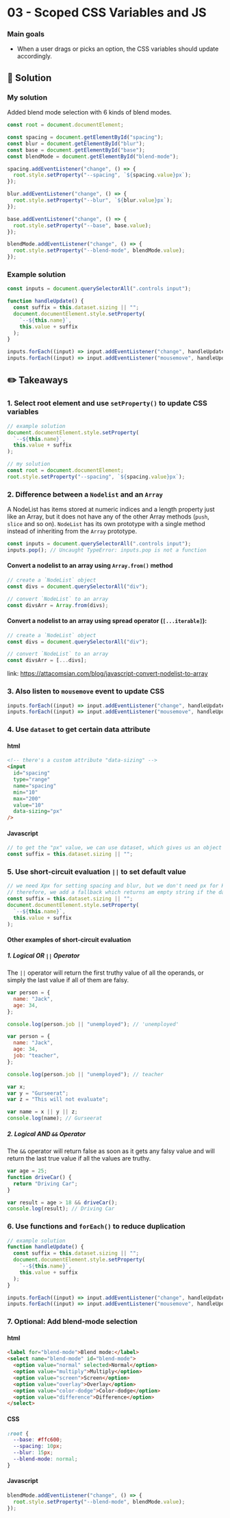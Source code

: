 # 03 - Scoped CSS Variables and JS

### Main goals

- When a user drags or picks an option, the CSS variables should update accordingly.

## :pushpin: Solution

### My solution

Added blend mode selection with 6 kinds of blend modes.

```javascript
const root = document.documentElement;

const spacing = document.getElementById("spacing");
const blur = document.getElementById("blur");
const base = document.getElementById("base");
const blendMode = document.getElementById("blend-mode");

spacing.addEventListener("change", () => {
  root.style.setProperty("--spacing", `${spacing.value}px`);
});

blur.addEventListener("change", () => {
  root.style.setProperty("--blur", `${blur.value}px`);
});

base.addEventListener("change", () => {
  root.style.setProperty("--base", base.value);
});

blendMode.addEventListener("change", () => {
  root.style.setProperty("--blend-mode", blendMode.value);
});
```

### Example solution

```javascript
const inputs = document.querySelectorAll(".controls input");

function handleUpdate() {
  const suffix = this.dataset.sizing || "";
  document.documentElement.style.setProperty(
    `--${this.name}`,
    this.value + suffix
  );
}

inputs.forEach((input) => input.addEventListener("change", handleUpdate));
inputs.forEach((input) => input.addEventListener("mousemove", handleUpdate));
```

## :pencil2: Takeaways

### 1. Select root element and use `setProperty()` to update CSS variables

```javascript
// example solution
document.documentElement.style.setProperty(
  `--${this.name}`,
  this.value + suffix
);

// my solution
const root = document.documentElement;
root.style.setProperty("--spacing", `${spacing.value}px`);
```

### 2. Difference between a `Nodelist` and an `Array`

A NodeList has items stored at numeric indices and a length property just like an Array, but it does not have any of the other Array methods (`push`, `slice` and so on). `NodeList` has its own prototype with a single method instead of inheriting from the `Array` prototype.

```javascript
const inputs = document.querySelectorAll(".controls input");
inputs.pop(); // Uncaught TypeError: inputs.pop is not a function
```

#### Convert a nodelist to an array using `Array.from()` method

```javascript
// create a `NodeList` object
const divs = document.querySelectorAll("div");

// convert `NodeList` to an array
const divsArr = Array.from(divs);
```

#### Convert a nodelist to an array using spread operator (`[...iterable]`):

```javascript
// create a `NodeList` object
const divs = document.querySelectorAll("div");

// convert `NodeList` to an array
const divsArr = [...divs];
```

link: https://attacomsian.com/blog/javascript-convert-nodelist-to-array

### 3. Also listen to `mousemove` event to update CSS

```javascript
inputs.forEach((input) => input.addEventListener("change", handleUpdate));
inputs.forEach((input) => input.addEventListener("mousemove", handleUpdate));
```

### 4. Use `dataset` to get certain data attribute

#### html

```html
<!-- there's a custom attribute "data-sizing" -->
<input
  id="spacing"
  type="range"
  name="spacing"
  min="10"
  max="200"
  value="10"
  data-sizing="px"
/>
```

#### Javascript

```javascript
// to get the "px" value, we can use dataset, which gives us an object including all custom data attributes
const suffix = this.dataset.sizing || "";
```

### 5. Use short-circuit evaluation `||` to set default value

```javascript
// we need Xpx for setting spacing and blur, but we don't need px for HEX color
// therefore, we add a fallback which returns am empty string if the data-sizing is undefined
const suffix = this.dataset.sizing || "";
document.documentElement.style.setProperty(
  `--${this.name}`,
  this.value + suffix
);
```

#### Other examples of short-circuit evaluation

##### 1. Logical OR `||` Operator

The `||` operator will return the first truthy value of all the operands, or simply the last value if all of them are falsy.

```javascript
var person = {
  name: "Jack",
  age: 34,
};

console.log(person.job || "unemployed"); // 'unemployed'
```

```javascript
var person = {
  name: "Jack",
  age: 34,
  job: "teacher",
};

console.log(person.job || "unemployed"); // teacher
```

```javascript
var x;
var y = "Gurseerat";
var z = "This will not evaluate";

var name = x || y || z;
console.log(name); // Gurseerat
```

##### 2. Logical AND `&&` Operator

The `&&` operator will return false as soon as it gets any falsy value and will return the last true value if all the values are truthy.

```javascript
var age = 25;
function driveCar() {
  return "Driving Car";
}

var result = age > 18 && driveCar();
console.log(result); // Driving Car
```

### 6. Use functions and `forEach()` to reduce duplication

```javascript
// example solution
function handleUpdate() {
  const suffix = this.dataset.sizing || "";
  document.documentElement.style.setProperty(
    `--${this.name}`,
    this.value + suffix
  );
}

inputs.forEach((input) => input.addEventListener("change", handleUpdate));
inputs.forEach((input) => input.addEventListener("mousemove", handleUpdate));
```

### 7. Optional: Add blend-mode selection

#### html

```html
<label for="blend-mode">Blend mode:</label>
<select name="blend-mode" id="blend-mode">
  <option value="normal" selected>Normal</option>
  <option value="multiply">Multiply</option>
  <option value="screen">Screen</option>
  <option value="overlay">Overlay</option>
  <option value="color-dodge">Color-dodge</option>
  <option value="difference">Difference</option>
</select>
```

#### CSS

```css
:root {
  --base: #ffc600;
  --spacing: 10px;
  --blur: 15px;
  --blend-mode: normal;
}
```

#### Javascript

```javascript
blendMode.addEventListener("change", () => {
  root.style.setProperty("--blend-mode", blendMode.value);
});
```
